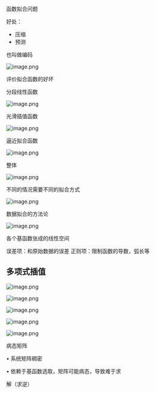 
函数拟合问题

好处：
- 压缩
- 预测

也叫做编码

![image.png](https://image-1253155090.cos.ap-nanjing.myqcloud.com/202306191010110.png)

评价拟合函数的好坏

分段线性函数

![image.png](https://image-1253155090.cos.ap-nanjing.myqcloud.com/202306191013661.png)

光滑插值函数

![image.png](https://image-1253155090.cos.ap-nanjing.myqcloud.com/202306191015011.png)

逼近拟合函数

![image.png](https://image-1253155090.cos.ap-nanjing.myqcloud.com/202306191016651.png)

整体

![image.png](https://image-1253155090.cos.ap-nanjing.myqcloud.com/202306191016738.png)

不同的情况需要不同的拟合方式

![image.png](https://image-1253155090.cos.ap-nanjing.myqcloud.com/202306191031181.png)

数据拟合的方法论

![image.png](https://image-1253155090.cos.ap-nanjing.myqcloud.com/202306191033870.png)

各个基函数张成的线性空间

误差项：和原始数据的误差
正则项：限制函数的导数，弧长等

## 多项式插值

![image.png](https://image-1253155090.cos.ap-nanjing.myqcloud.com/202306191039751.png)

![image.png](https://image-1253155090.cos.ap-nanjing.myqcloud.com/202306191042678.png)

![image.png](https://image-1253155090.cos.ap-nanjing.myqcloud.com/202306191044131.png)

![image.png](https://image-1253155090.cos.ap-nanjing.myqcloud.com/202306191044438.png)

![image.png](https://image-1253155090.cos.ap-nanjing.myqcloud.com/202306191046611.png)

病态矩阵

• 系统矩阵稠密

• 依赖于基函数选取，矩阵可能病态，导致难于求

解（求逆）

